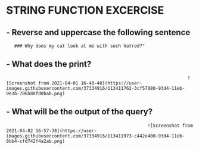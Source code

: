 # STRING FUNCTION EXCERCISE

 ##  -  Reverse and uppercase the following sentence
       
       ### Why does my cat look at me with such hatred?"
   
   ##  - What does the print?
   
                                                                        ![Screenshot from 2021-04-01 16-40-40](https://user-images.githubusercontent.com/37334916/113411762-3cf57080-93d4-11eb-9e3b-706b88fd0bab.png)



































## -  What will be the output of the query?
                                                         
                                                         
                                                         ![Screenshot from 2021-04-02 16-57-38](https://user-images.githubusercontent.com/37334916/113411973-c442e400-93d4-11eb-8bb4-cfd742f4a2ab.png)

    
